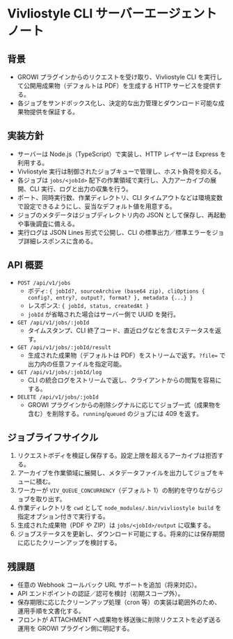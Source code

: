 # Vivliostyle CLI サーバーエージェント ノート

## 背景
- GROWI プラグインからのリクエストを受け取り、Vivliostyle CLI を実行して公開用成果物（デフォルトは PDF）を生成する HTTP サービスを提供する。
- 各ジョブをサンドボックス化し、決定的な出力管理とダウンロード可能な成果物提供を保証する。

## 実装方針
- サーバーは Node.js（TypeScript）で実装し、HTTP レイヤーは Express を利用する。
- Vivliostyle 実行は制御されたジョブキューで管理し、ホスト負荷を抑える。
- 各ジョブは `jobs/<jobId>` 配下の作業領域で実行し、入力アーカイブの展開、CLI 実行、ログと出力の収集を行う。
- ポート、同時実行数、作業ディレクトリ、CLI タイムアウトなどは環境変数で設定できるようにし、妥当なデフォルト値を用意する。
- ジョブのメタデータはジョブディレクトリ内の JSON として保存し、再起動や事後調査に備える。
- 実行ログは JSON Lines 形式で公開し、CLI の標準出力／標準エラーをジョブ詳細レスポンスに含める。

## API 概要
- `POST /api/v1/jobs`
  - ボディ: `{ jobId?, sourceArchive (base64 zip), cliOptions { config?, entry?, output?, format? }, metadata {...} }`
  - レスポンス: `{ jobId, status, createdAt }`
  - `jobId` が省略された場合はサーバー側で UUID を発行。
- `GET /api/v1/jobs/:jobId`
  - タイムスタンプ、CLI 終了コード、直近ログなどを含むステータスを返す。
- `GET /api/v1/jobs/:jobId/result`
  - 生成された成果物（デフォルトは PDF）をストリームで返す。`?file=` で出力内の任意ファイルを指定可能。
- `GET /api/v1/jobs/:jobId/log`
  - CLI の統合ログをストリームで返し、クライアントからの閲覧を容易にする。
- `DELETE /api/v1/jobs/:jobId`
  - GROWI プラグインからの削除シグナルに応じてジョブ一式（成果物を含む）を削除する。`running`/`queued` のジョブには 409 を返す。

## ジョブライフサイクル
1. リクエストボディを検証し保存する。設定上限を超えるアーカイブは拒否する。
2. アーカイブを作業領域に展開し、メタデータファイルを出力してジョブをキューに積む。
3. ワーカーが `VIV_QUEUE_CONCURRENCY`（デフォルト 1）の制約を守りながらジョブを取り出す。
4. 作業ディレクトリを `cwd` として `node_modules/.bin/vivliostyle build` を指定オプション付きで実行する。
5. 生成された成果物（PDF や ZIP）は `jobs/<jobId>/output` に収集する。
6. ジョブステータスを更新し、ダウンロード可能にする。将来的には保存期間に応じたクリーンアップを検討する。

## 残課題
- 任意の Webhook コールバック URL サポートを追加（将来対応）。
- API エンドポイントの認証／認可を検討（初期スコープ外）。
- 保存期限に応じたクリーンアップ処理（cron 等）の実装は範囲外のため、運用手順を文書化する。
- フロントが ATTACHMENT へ成果物を移送後に削除リクエストを必ず送る運用を GROWI プラグイン側に明記する。
